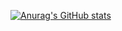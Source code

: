[![Anurag's GitHub stats](https://github-readme-stats.vercel.app/api?username=KennySq&theme=aura)](https://github.com/anuraghazra/github-readme-stats)

<!--
**KennySq/KennySq** is a ✨ _special_ ✨ repository because its `README.md` (this file) appears on your GitHub profile.

Here are some ideas to get you started:

- 🔭 I’m currently working on ...
- 🌱 I’m currently learning ...
- 👯 I’m looking to collaborate on ...
- 🤔 I’m looking for help with ...
- 💬 Ask me about ...
- 📫 How to reach me: ...
- 😄 Pronouns: ...
- ⚡ Fun fact: ...
-->
